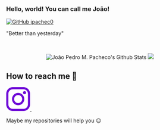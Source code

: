 ### Hello, world! You can call me João!

[![GitHub jpachec0](https://img.shields.io/github/followers/jpachec0?label=follow&style=social)](https://github.com/jpachec0)
  
  "Better than yesterday"
  
  </a>&nbsp;&nbsp; 

<div align="center">    
  <img height="180em" src="https://github-readme-stats.vercel.app/api?username=jpachec0&&show_icons=true&theme=midnight-purple" alt="João Pedro M. Pacheco's Github Stats" alt="João Pedro M. Pacheco's Github Status" />
    <img height="180em" src="https://github-readme-stats.vercel.app/api/top-langs/?username=jpachec0&layout=compact&langs_count=7&theme=midnight-purple"/>
</div>

 ## How to reach me 🔎

<a href="https://www.instagram.com/joao.abxy/" target="_blank">
    <img src="https://github.com/jpachec0/jpachec0/blob/main/logotipo-do-instagram.png" />
   </a>&nbsp;&nbsp;
   <br>


<p>Maybe my repositories will help you 😉</p>
